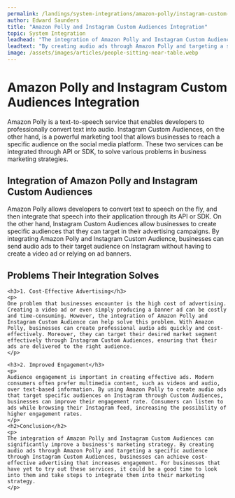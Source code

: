 ```yaml
---
permalink: /landings/system-integrations/amazon-polly/instagram-custom-audiences
author: Edward Saunders
title: "Amazon Polly and Instagram Custom Audiences Integration"
topic: System Integration
leadhead: "The integration of Amazon Polly and Instagram Custom Audiences can significantly improve a business's marketing strategy"
leadtext: "By creating audio ads through Amazon Polly and targeting a specific audience through Instagram Custom Audiences, businesses can achieve cost-effective advertising that increases engagement. For businesses that have yet to try out these services, it could be a good time to look into them and take steps to integrate them into their marketing strategy."
image: /assets/images/articles/people-sitting-near-table.webp
---
```

<div class="arttext">	<h1>Amazon Polly and Instagram Custom Audiences Integration</h1>
	<p>
	Amazon Polly is a text-to-speech service that enables developers to professionally convert text into audio. Instagram Custom Audiences, on the other hand, is a powerful marketing tool that allows businesses to reach a specific audience on the social media platform. These two services can be integrated through API or SDK, to solve various problems in business marketing strategies.
	</p>
	<h2>Integration of Amazon Polly and Instagram Custom Audiences</h2>
	<p>
	Amazon Polly allows developers to convert text to speech on the fly, and then integrate that speech into their application through its API or SDK. On the other hand, Instagram Custom Audiences allow businesses to create specific audiences that they can target in their advertising campaigns. By integrating Amazon Polly and Instagram Custom Audience, businesses can send audio ads to their target audience on Instagram without having to create a video ad or relying on ad banners.
	</p>
	<h2>Problems Their Integration Solves</h2>

	<h3>1. Cost-Effective Advertising</h3>
	<p>
	One problem that businesses encounter is the high cost of advertising. Creating a video ad or even simply producing a banner ad can be costly and time-consuming. However, the integration of Amazon Polly and Instagram Custom Audience can help solve this problem. With Amazon Polly, businesses can create professional audio ads quickly and cost-effectively. Moreover, they can target their desired market segment effectively through Instagram Custom Audiences, ensuring that their ads are delivered to the right audience.
	</p>

	<h3>2. Improved Engagement</h3>
	<p>
	Audience engagement is important in creating effective ads. Modern consumers often prefer multimedia content, such as videos and audio, over text-based information. By using Amazon Polly to create audio ads that target specific audiences on Instagram through Custom Audiences, businesses can improve their engagement rate. Consumers can listen to ads while browsing their Instagram feed, increasing the possibility of higher engagement rates.
	</p>
	<h2>Conclusion</h2>
	<p>
	The integration of Amazon Polly and Instagram Custom Audiences can significantly improve a business's marketing strategy. By creating audio ads through Amazon Polly and targeting a specific audience through Instagram Custom Audiences, businesses can achieve cost-effective advertising that increases engagement. For businesses that have yet to try out these services, it could be a good time to look into them and take steps to integrate them into their marketing strategy.
	</p>
</div>